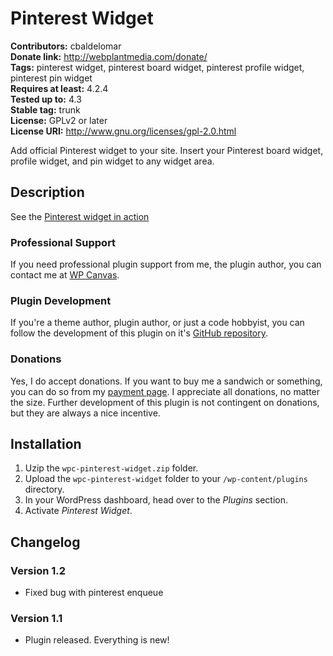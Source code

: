 # Pinterest Widget #

**Contributors:** cbaldelomar  
**Donate link:** http://webplantmedia.com/donate/  
**Tags:** pinterest widget, pinterest board widget, pinterest profile widget, pinterest pin widget  
**Requires at least:** 4.2.4  
**Tested up to:** 4.3  
**Stable tag:** trunk  
**License:** GPLv2 or later  
**License URI:** http://www.gnu.org/licenses/gpl-2.0.html  

Add official Pinterest widget to your site. Insert your Pinterest board widget, profile widget, and pin widget to any widget area.

## Description ##

See the [Pinterest widget in action](http://webplantmedia.com/starter-themes/wordpresscanvas/features/widgets/wordpress-canvas-widgets/)

### Professional Support

If you need professional plugin support from me, the plugin author, you can contact me at [WP Canvas](http://webplantmedia.com/starter-themes/wordpresscanvas/).

### Plugin Development

If you're a theme author, plugin author, or just a code hobbyist, you can follow the development of this plugin on it's [GitHub repository](https://github.com/webplantmedia/wpc-pinterest-widget). 

### Donations

Yes, I do accept donations.  If you want to buy me a sandwich or something, you can do so from my [payment page](http://webplantmedia.com/pay-now/).  I appreciate all donations, no matter the size.  Further development of this plugin is not contingent on donations, but they are always a nice incentive.

## Installation ##

1. Uzip the `wpc-pinterest-widget.zip` folder.
2. Upload the `wpc-pinterest-widget` folder to your `/wp-content/plugins` directory.
3. In your WordPress dashboard, head over to the *Plugins* section.
4. Activate *Pinterest Widget*.

## Changelog ##

### Version 1.2

* Fixed bug with pinterest enqueue

### Version 1.1

* Plugin released.  Everything is new!
